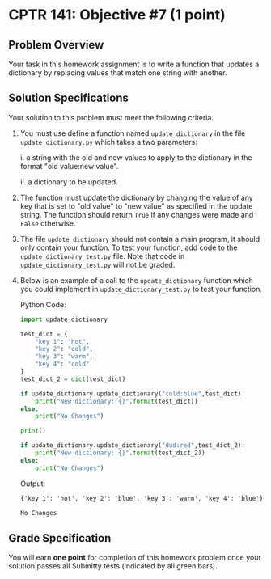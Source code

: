 # CPTR 141: Objective #7 (1 point)

## Problem Overview

Your task in this homework assignment is to write a function that updates a dictionary by replacing values that match one string with another.

## Solution Specifications

Your solution to this problem must meet the following criteria.

1. You must use define a function named `update_dictionary` in the file `update_dictionary.py` which takes a two parameters:

    i. a string with the old and new values to apply to the dictionary in the format "old value:new value".

    ii. a dictionary to be updated.

2. The function must update the dictionary by changing the value of any key that is set to "old value" to "new value" as specified in the update string.  The function should return `True` if any changes were made and `False` otherwise.

3. The file `update_dictionary` should not contain a main program, it should only contain your function. To test your function, add code to the
`update_dictionary_test.py` file. Note that code in `update_dictionary_test.py` will not be graded.

4. Below is an example of a call to the `update_dictionary` function which you could implement in `update_dictionary_test.py` to test your function.

    Python Code:
    ```python
    import update_dictionary

    test_dict = {
        "key 1": "hot",
        "key 2": "cold",
        "key 3": "warm",
        "key 4": "cold"
    }
    test_dict_2 = dict(test_dict)

    if update_dictionary.update_dictionary("cold:blue",test_dict):
        print("New dictionary: {}".format(test_dict))
    else:
        print("No Changes")    

    print()

    if update_dictionary.update_dictionary("dud:red",test_dict_2):
        print("New dictionary: {}".format(test_dict_2))
    else:
        print("No Changes")
    ```

    Output:
    ```html
    {'key 1': 'hot', 'key 2': 'blue', 'key 3': 'warm', 'key 4': 'blue'}

    No Changes
    ```

## Grade Specification

You will earn **one point** for completion of this homework problem once your solution passes all Submitty tests (indicated by all green bars).

